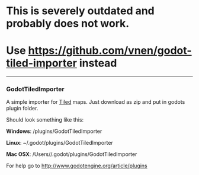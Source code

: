 # __This is severely outdated and probably does not work.__
# __Use https://github.com/vnen/godot-tiled-importer instead__


-----------------------------------------------------------------------


### GodotTiledImporter
A simple importer for [Tiled](http://www.mapeditor.org) maps.
Just download as zip and put in godots plugin folder.

Should look something like this:

__Windows__: 
<godot-folder>/plugins/GodotTiledImporter

__Linux__: 
~/.godot/plugins/GodotTiledImporter

__Mac OSX__:
/Users/<username>/.godot/plugins/GodotTiledImporter

For help go to http://www.godotengine.org/article/plugins
